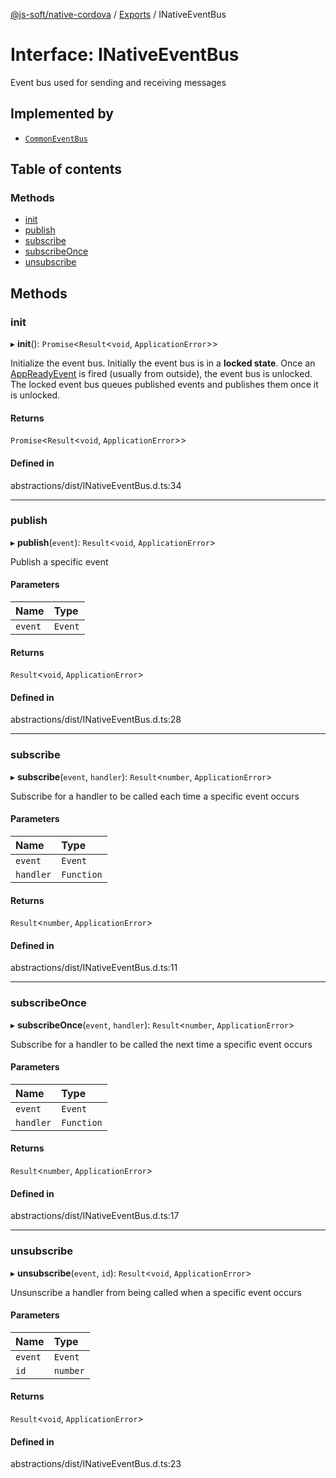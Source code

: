 [@js-soft/native-cordova](../README.md) / [Exports](../modules.md) / INativeEventBus

# Interface: INativeEventBus

Event bus used for sending and receiving messages

## Implemented by

- [`CommonEventBus`](../classes/CommonEventBus.md)

## Table of contents

### Methods

- [init](INativeEventBus.md#init)
- [publish](INativeEventBus.md#publish)
- [subscribe](INativeEventBus.md#subscribe)
- [subscribeOnce](INativeEventBus.md#subscribeonce)
- [unsubscribe](INativeEventBus.md#unsubscribe)

## Methods

### init

▸ **init**(): `Promise`<`Result`<`void`, `ApplicationError`\>\>

Initialize the event bus.
Initially the event bus is in a **locked state**. Once an [AppReadyEvent](../classes/AppReadyEvent.md) is fired (usually from outside), the event bus is unlocked.
The locked event bus queues published events and publishes them once it is unlocked.

#### Returns

`Promise`<`Result`<`void`, `ApplicationError`\>\>

#### Defined in

abstractions/dist/INativeEventBus.d.ts:34

___

### publish

▸ **publish**(`event`): `Result`<`void`, `ApplicationError`\>

Publish a specific event

#### Parameters

| Name | Type |
| :------ | :------ |
| `event` | `Event` |

#### Returns

`Result`<`void`, `ApplicationError`\>

#### Defined in

abstractions/dist/INativeEventBus.d.ts:28

___

### subscribe

▸ **subscribe**(`event`, `handler`): `Result`<`number`, `ApplicationError`\>

Subscribe for a handler to be called each time a specific event occurs

#### Parameters

| Name | Type |
| :------ | :------ |
| `event` | `Event` |
| `handler` | `Function` |

#### Returns

`Result`<`number`, `ApplicationError`\>

#### Defined in

abstractions/dist/INativeEventBus.d.ts:11

___

### subscribeOnce

▸ **subscribeOnce**(`event`, `handler`): `Result`<`number`, `ApplicationError`\>

Subscribe for a handler to be called the next time a specific event occurs

#### Parameters

| Name | Type |
| :------ | :------ |
| `event` | `Event` |
| `handler` | `Function` |

#### Returns

`Result`<`number`, `ApplicationError`\>

#### Defined in

abstractions/dist/INativeEventBus.d.ts:17

___

### unsubscribe

▸ **unsubscribe**(`event`, `id`): `Result`<`void`, `ApplicationError`\>

Unsunscribe a handler from being called when a specific event occurs

#### Parameters

| Name | Type |
| :------ | :------ |
| `event` | `Event` |
| `id` | `number` |

#### Returns

`Result`<`void`, `ApplicationError`\>

#### Defined in

abstractions/dist/INativeEventBus.d.ts:23

